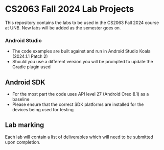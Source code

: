 # CS2063 Fall 2024 Lab Projects

This repository contains the labs to be used in the CS2063 Fall 2024 course at UNB.  New labs will be added as the semester goes on.

### Android Studio
* The code examples are built against and run in Android Studio Koala (2024.1.1 Patch 2)
* Should you use a different version you will be prompted to update the Gradle plugin used

## Android SDK
* For the most part the code uses API level 27 (Android Oreo 8.1) as a baseline
* Please ensure that the correct SDK platforms are installed for the devices being used for testing

## Lab marking
Each lab will contain a list of deliverables which will need to be submitted upon completion.
